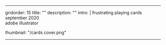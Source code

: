 ---

gridorder: 15
title: ""
description: ""
intro: |
 frustrating playing cards <br>
 september 2020 <br>
 adobe illustrator <br>

thumbnail: "/cards cover.png"

---